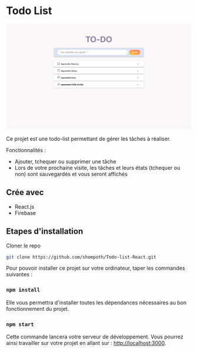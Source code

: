 # Todo List

![todo](https://github.com/shompoth/Todo-list-React/blob/main/src/assets/img/screenshot-todo.png)

Ce projet est une todo-list permettant de gérer les tâches à réaliser.

Fonctionnalités :
- Ajouter, tchequer ou supprimer une tâche
- Lors de votre prochaine visite, les tâches et leurs états (tchequer ou non) sont sauvegardés et vous seront affichés

## Crée avec

* React.js
* Firebase

## Etapes d'installation

Cloner le repo
```sh
git clone https://github.com/shompoth/Todo-list-React.git
```

Pour pouvoir installer ce projet sur votre ordinateur, taper les commandes suivantes :

### `npm install`

Elle vous permettra d'installer toutes les dépendances nécessaires au bon fonctionnement du projet.

### `npm start`

Cette commande lancera votre serveur de développement. Vous pourrez ainsi travailler sur votre projet en allant sur : [http://localhost:3000](http://localhost:3000).
